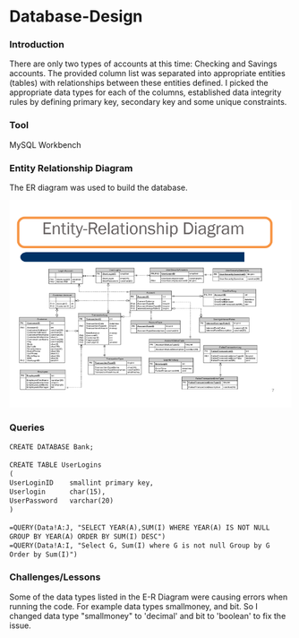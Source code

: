 # Database-Design

### Introduction

There are only two types of accounts at this time: Checking and Savings accounts. The provided column list was separated into appropriate entities (tables) with relationships between these entities defined. 
I picked the appropriate data types for each of the columns, established data integrity rules by defining primary key, secondary key and some unique constraints.

### Tool

MySQL Workbench

### Entity Relationship Diagram
The ER diagram was used to build the database.

![alt text](Entity_Relationship_Diagram.PNG)

### Queries
```
CREATE DATABASE Bank; 

CREATE TABLE UserLogins
(
UserLoginID    smallint primary key,
Userlogin      char(15),
UserPassword   varchar(20)
)

=QUERY(Data!A:J, "SELECT YEAR(A),SUM(I) WHERE YEAR(A) IS NOT NULL GROUP BY YEAR(A) ORDER BY SUM(I) DESC")
=QUERY(Data!A:I, "Select G, Sum(I) where G is not null Group by G Order by Sum(I)")
```


### Challenges/Lessons

Some of the data types listed in the E-R Diagram were causing errors when running the code. For example data types smallmoney, and bit.
So I changed data type "smallmoney" to 'decimal' and bit to 'boolean' to fix the issue.
